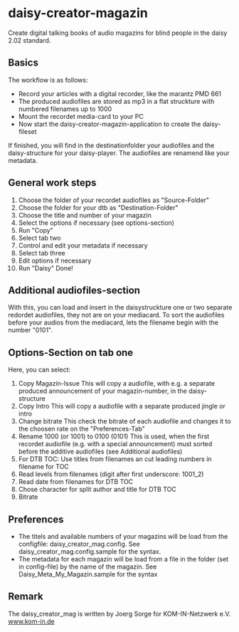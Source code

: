 daisy-creator-magazin
=====================

Create digital talking books of audio magazins for blind people in the daisy 2.02 standard.

Basics
------
The workflow is as follows:
- Record your articles with a digital recorder, like the marantz PMD 661
- The produced audiofiles are stored as mp3 in a flat struckture with numbered filenames up to 1000
- Mount the recordet media-card to your PC
- Now start the daisy-creator-magazin-application to create the daisy-fileset

If finished, you will find in the destinationfolder your audiofiles
and the daisy-structure for your daisy-player. 
The audiofiles are renamend like your metadata.

General work steps
------------------
1. Choose the folder of your recordet audiofiles as "Source-Folder"
2. Choose the folder for your dtb as "Destination-Folder"
3. Choose the title and number of your magazin
4. Select the options if necessary (see options-section)
5. Run "Copy"
6. Select tab two
7. Control and edit your metadata if necessary
8. Select tab three
9. Edit options if necessary
10. Run "Daisy"
Done! 

Additional audiofiles-section
-----------------------------
With this, you can load and insert in the daisystruckture one or two separate redordet audiofiles, 
they not are on your mediacard. To sort the audiofiles before your audios from the mediacard, 
lets the filename begin with the number "0101".

Options-Section on tab one
--------------------------
Here, you can select:
1. Copy Magazin-Issue
This will copy a audiofile, with e.g. a separate produced announcement of your magazin-number, in the daisy-structure
2. Copy Intro
This will copy a audiofile with a separate produced jingle or intro
3. Change bitrate
This check the bitrate of each audiofile and changes it to the choosen rate on the "Preferences-Tab"
4. Rename 1000 (or 1001) to 0100 (0101)
This is used, when the first recordet audiofile (e.g. with a special announcement) 
must sorted before the additive audiofiles (see Additional audiofiles)
5. For DTB TOC: Use titles from filenames an cut leading numbers in filename for TOC
6. Read levels from filenames (digit after first underscore: 1001_2)
7. Read date from filenames for DTB TOC
8. Chose character for split author and title for DTB TOC
9. Bitrate

Preferences
-----------
- The titels and available numbers of your magazins will be load from the configfile: daisy_creator_mag.config.
See daisy_creator_mag.config.sample for the syntax.
- The metadata for each magazin will be load from a file in the folder (set in config-file) by the name of the magazin.
See Daisy_Meta_My_Magazin.sample for the syntax

Remark
------
The daisy_creator_mag is written by Joerg Sorge for KOM-IN-Netzwerk e.V. www.kom-in.de


